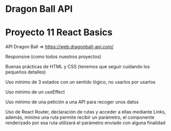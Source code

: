 # Dragon Ball API

# Proyecto 11 React Basics

API Dragon Ball => https://web.dragonball-api.com/

Responsive (como todos nuestros proyectos)

Buenas prácticas de HTML y CSS (tenemos que seguir cuidando los pequeños detalles)

Uso mínimo de 3 estados con un sentido lógico, no usarlos por usarlos

Uso mínimo de un useEffect

Uso mínimo de una petición a una API para recoger unos datos

Uso de React Router, declaración de rutas y acceder a ellas mediante Links, además, mínimo una ruta permite recibir un parámetro, el componente renderizado por esa ruta utilizará el parámetro enviado con alguna finalidad

